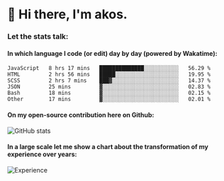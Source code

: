 # 👋 Hi there, I'm akos. 


### Let the stats talk:


#### In which language I code (or edit) day by day (powered by Wakatime): 

<!--START_SECTION:waka-->

```text
JavaScript   8 hrs 17 mins   ██████████████░░░░░░░░░░░   56.29 %
HTML         2 hrs 56 mins   █████░░░░░░░░░░░░░░░░░░░░   19.95 %
SCSS         2 hrs 7 mins    ███▓░░░░░░░░░░░░░░░░░░░░░   14.37 %
JSON         25 mins         ▓░░░░░░░░░░░░░░░░░░░░░░░░   02.83 %
Bash         18 mins         ▓░░░░░░░░░░░░░░░░░░░░░░░░   02.15 %
Other        17 mins         ▓░░░░░░░░░░░░░░░░░░░░░░░░   02.01 %
```

<!--END_SECTION:waka-->

#### On my open-source contribution here on Github:
 
![GitHub stats](https://github-readme-stats.vercel.app/api?username=akosbalasko)

#### In a large scale let me show a chart about the transformation of my experience over years:   

![Experience](https://cr-skills-chart-widget.azurewebsites.net/api/api?username=akosbalasko)
